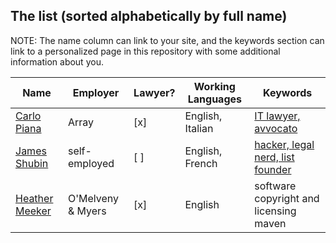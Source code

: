 ## The list (sorted alphabetically by full name)

NOTE: The name column can link to your site, and the keywords section can link
to a personalized page in this repository with some additional information about
you.

| Name | Employer | Lawyer? | Working Languages | Keywords |
|---|---|---|---|---|
| [Carlo Piana](https://www2.array.eu/info/#piana/) | Array | [x] | English, Italian | [IT lawyer, avvocato ](individuals/carlo-piana.md) |
| [James Shubin](https://purpleidea.com/) | self-employed | [ ] | English, French | [hacker, legal nerd, list founder ](individuals/james-shubin.md) |
| [Heather Meeker](http://www.heathermeeker.com/) | O'Melveny & Myers | [x] | English | software copyright and licensing maven |
